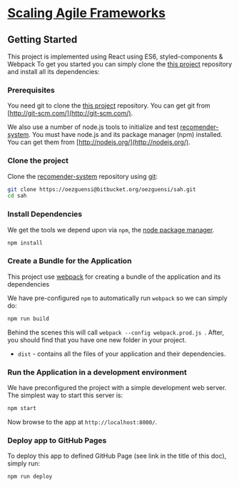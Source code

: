 # [Scaling Agile Frameworks](https://scaling-agile-hub.sebis.in.tum.de/)

## Getting Started
This project is implemented using React using ES6, styled-components & Webpack
To get you started you can simply clone the [this project](https://oezguensi@bitbucket.org/oezguensi/sah.git) repository and install all its dependencies:

### Prerequisites

You need git to clone the [this project](https://oezguensi@bitbucket.org/oezguensi/sah.git)  repository. You can get git from
[http://git-scm.com/](http://git-scm.com/).

We also use a number of node.js tools to initialize and test [recomender-system](https://oezguensi@bitbucket.org/oezguensi/sah.git). You must have node.js and
its package manager (npm) installed.  You can get them from [http://nodejs.org/](http://nodejs.org/).

### Clone the project

Clone the [recomender-system](https://oezguensi@bitbucket.org/oezguensi/sah.git)  repository using [git](http://git-scm.com/):

```bash
git clone https://oezguensi@bitbucket.org/oezguensi/sah.git
cd sah
```

### Install Dependencies

We get the tools we depend upon via `npm`, the [node package manager](https://www.npmjs.com).

```bash
npm install
```

### Create a Bundle for the Application

This project use [webpack](https://github.com/webpack/webpack) for creating a bundle of the application and its dependencies

We have pre-configured `npm` to automatically run `webpack` so we can simply do:

```bash
npm run build
```

Behind the scenes this will call `webpack --config webpack.prod.js `.  After, you should find that you have one new folder in your project.

* `dist` - contains all the files of your application and their dependencies.

### Run the Application in a development environment 

We have preconfigured the project with a simple development web server.  The simplest way to start
this server is:

```bash
npm start
```

Now browse to the app at `http://localhost:8000/`.

### Deploy app to GitHub Pages

To deploy this app to defined GitHub Page (see link in the title of this doc), simply run:

```bash
npm run deploy
```